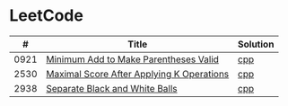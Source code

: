 # LeetCode

| # | Title | Solution |
|---| ----- | -------- |
|0921|[Minimum Add to Make Parentheses Valid](https://leetcode.com/problems/minimum-add-to-make-parentheses-valid/description/)|[cpp](Solutions/../Solutions/921_Minimum_Add_to_Make_Parentheses_Valid.cpp)|
|2530|[Maximal Score After Applying K Operations](https://leetcode.com/problems/maximal-score-after-applying-k-operations/description/)|[cpp](Solutions/../Solutions/2530_Maximal_Score_After_Applying_K_Operations.cpp)|
|2938|[Separate Black and White Balls](https://leetcode.com/problems/separate-black-and-white-balls/description/)|[cpp](Solutions/../Solutions/2938_Separate_Black_and_White_Balls.cpp)|
